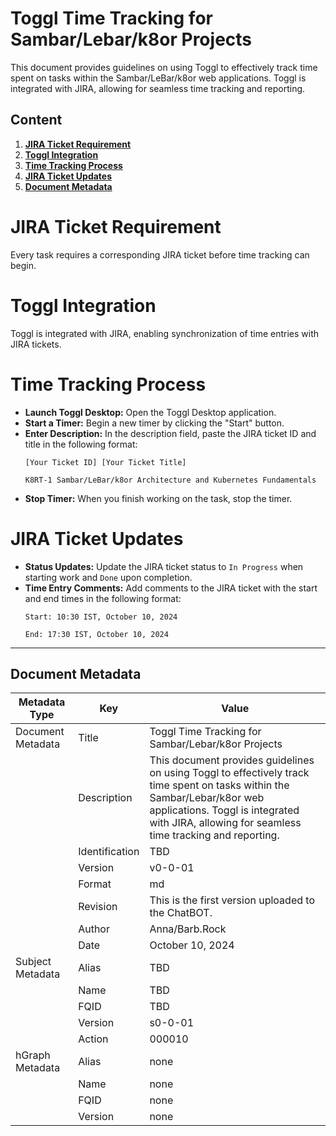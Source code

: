 # Toggl Time Tracking for Sambar/Lebar/k8or Projects

This document provides guidelines on using Toggl to effectively track time spent on tasks within the Sambar/LeBar/k8or web applications. Toggl is integrated with JIRA, allowing for seamless time tracking and reporting.

## Content

1. **[JIRA Ticket Requirement](#JIRA-Ticket-Requirement)**
2. **[Toggl Integration](#Toggl-Integration)**
3. **[Time Tracking Process](#Time-Tracking-Process)**
4. **[JIRA Ticket Updates](#JIRA-Ticket-Updates)**
5. **[Document Metadata](#Document-Metadata)**

<h1 id="JIRA-Ticket-Requirement">JIRA Ticket Requirement</h1>

Every task requires a corresponding JIRA ticket before time tracking can begin.

<h1 id="Toggl-Integration">Toggl Integration</h1>

Toggl is integrated with JIRA, enabling synchronization of time entries with JIRA tickets.

<h1 id="Time-Tracking-Process">Time Tracking Process</h1>

* **Launch Toggl Desktop:** Open the Toggl Desktop application.
* **Start a Timer:** Begin a new timer by clicking the "Start" button.
* **Enter Description:** In the description field, paste the JIRA ticket ID and title in the following format:
    ```
    [Your Ticket ID] [Your Ticket Title]
    ```
    ```
    K8RT-1 Sambar/LeBar/k8or Architecture and Kubernetes Fundamentals
    ```
* **Stop Timer:** When you finish working on the task, stop the timer.

<h1 id="JIRA-Ticket-Updates">JIRA Ticket Updates</h1>

* **Status Updates:** Update the JIRA ticket status to `In Progress` when starting work and `Done` upon completion.
* **Time Entry Comments:** Add comments to the JIRA ticket with the start and end times in the following format:
    ```
    Start: 10:30 IST, October 10, 2024
    ```
    ```
    End: 17:30 IST, October 10, 2024
    ```

---

<h2 id="Document-Metadata">Document Metadata</h2>

| Metadata Type | Key | Value |
|---|---|---|
| Document Metadata | Title | Toggl Time Tracking for Sambar/Lebar/k8or Projects |
| | Description | This document provides guidelines on using Toggl to effectively track time spent on tasks within the Sambar/Lebar/k8or web applications. Toggl is integrated with JIRA, allowing for seamless time tracking and reporting. |
| | Identification | TBD | |
| | Version | v0-0-01 | |
| | Format | md | |
| | Revision | This is the first version uploaded to the ChatBOT. |
| | Author | Anna/Barb.Rock |
| | Date | October 10, 2024 |
| Subject Metadata | Alias | TBD |
| |  Name | TBD |
| |  FQID | TBD |
| |  Version | s0-0-01 |
| |  Action | 000010 |
| hGraph Metadata | Alias | none |
| |  Name | none |
| |  FQID | none |
| |  Version | none |